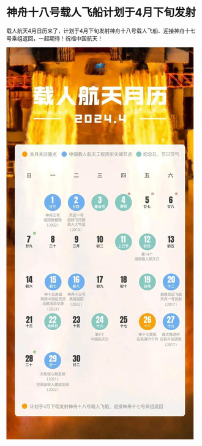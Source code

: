 # 神舟十八号载人飞船计划于4月下旬发射

载人航天4月日历来了，计划于4月下旬发射神舟十八号载人飞船、迎接神舟十七号乘组返回，一起期待！祝福中国航天！

![b255f78b02bbad445b3ca913179e2f84.jpg](https://raw.githubusercontent.com/qqhsx/qqnews_image/main/2024/03/31/神舟十八号载人飞船计划于4月下旬发射/b255f78b02bbad445b3ca913179e2f84.jpg)

